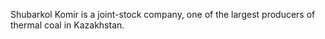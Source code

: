 Shubarkol Komir is a joint-stock company, one of the largest producers of thermal coal in Kazakhstan.
